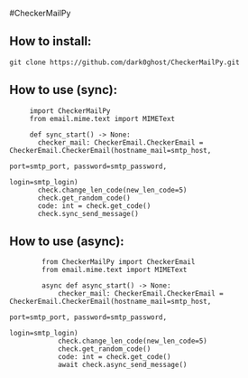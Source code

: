 #CheckerMailPy

## How to install:
	git clone https://github.com/dark0ghost/CheckerMailPy.git
  
  
## How to use (sync):
     
         import CheckerMailPy
         from email.mime.text import MIMEText
         
         def sync_start() -> None:
           checker_mail: CheckerEmail.CheckerEmail = CheckerEmail.CheckerEmail(hostname_mail=smtp_host,
                                                                    port=smtp_port, password=smtp_password,
                                                                    login=smtp_login)
           check.change_len_code(new_len_code=5)
           check.get_random_code()
           code: int = check.get_code()
           check.sync_send_message()
           
## How to use (async):
            from CheckerMailPy import CheckerEmail
            from email.mime.text import MIMEText
            
            async def async_start() -> None:
                checker_mail: CheckerEmail.CheckerEmail = CheckerEmail.CheckerEmail(hostname_mail=smtp_host,
                                                                    port=smtp_port, password=smtp_password,
                                                                    login=smtp_login)
                check.change_len_code(new_len_code=5)
                check.get_random_code()
                code: int = check.get_code()
                await check.async_send_message()
                
